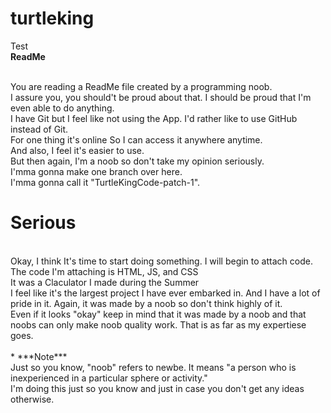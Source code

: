 # turtleking
Test<br>
**ReadMe**
<br><br>

You are reading a ReadMe file created by a programming noob.<br>
I assure you, you should't be proud about that.  I should be proud that I'm even able to do anything.<br>
I have Git but I feel like not using the App.  I'd rather like to use GitHub instead of Git.<br>
For one thing it's online So I can access it anywhere anytime.<br>
And also, I feel it's easier to use.<br>
But then again, I'm a noob so don't take my opinion seriously.
<br>
I'mma gonna make one branch over here.<br>
I'mma gonna call it "TurtleKingCode-patch-1".

# Serious
<br>
Okay, I think It's time to start doing something.  I will begin to attach code.
<br>
The code I'm attaching is HTML, JS, and CSS
<br>
It was a Claculator I made during the Summer
<br>
I feel like it's the largest project I have ever embarked in.  And I have a lot of pride in it.  Again, it was made by a noob so don't think highly of it.
<br>
Even if it looks "okay" keep in mind that it was made by a noob and that noobs can only make noob quality work.  That is as far as my expertiese goes.
<br>
<br>
* ***Note***
<br>
Just so you know, "noob" refers to newbe.  It means "a person who is inexperienced in a particular sphere or activity."
<br>
I'm doing this just so you know and just in case you don't get any ideas otherwise.
